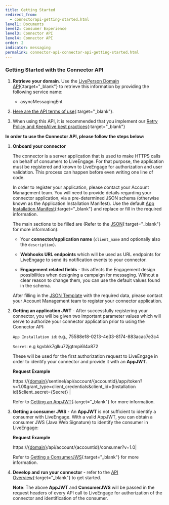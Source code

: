 ```yaml
---
title: Getting Started
redirect_from:
  - connectorapi-getting-started.html
level1: Documents
level2: Consumer Experience
level3: Connector API
level4: Connector API
order: 2
indicator: messaging
permalink: connector-api-connector-api-getting-started.html
---
```


### Getting Started with the Connector API

1. **Retrieve your domain**. Use the [LivePerson Domain API](agent-domain-domain-api.html){:target="_blank"} to retrieve this information by providing the following service name:

	* asyncMessagingEnt

2. [Here are the API terms of use](https://www.liveperson.com/policies/apitou){:target="_blank"}.

3. When using this API, it is recommended that you implement our [Retry Policy and KeepAlive best practices](guides-retry-policy.html){:target="_blank"}

[comment]: <> (guides-retry-policy.html needs to be updated with Connector API as well)


**In order to use the Connector API, please follow the steps below:**

1. **Onboard your connector**

	The connector is a server application that is used to make HTTPS calls on behalf of consumers to LiveEngage. For that purpose, the application must be registered and known to LiveEngage for authorization and user validation. This process can happen before even writing one line of code.

	In order to register your application, please contact your Account Management team. You will need to provide details regarding your connector application, via a pre-determined JSON schema (otherwise known as the Application Installation Manifest). Use the default [App Installation Manifest](app-install-manifest-connectors.html){:target="_blank"} and replace or fill in the required information.

	The main sections to be filled are (Refer to the [JSON](app-install-manifest-connectors.html){:target="_blank"} for more information):

	* Your **connector/application name** (`client_name` and optionally also the `description`).

	* **Webhooks URL endpoints** which will be used as URL endpoints for LiveEngage to send its notification events to your connector.

	* **Engagement related fields** - this affects the Engagement design possibilities when designing a campaign for messaging. Without a clear reason to change them, you can use the default values found in the schema.

	After filling in the [JSON Template](app-install-manifest-connectors.html) with the required data, please contact your Account Management team to register your connector application.


2. **Getting an application JWT** - After successfully registering your connector, you will be given two important parameter values which will serve to authorize your connector application prior to using the Connector API:

	`App Installation id`:  e.g., 75588e18-0213-4e33-8174-883acac7e3c4

	`Secret`:  e.g kgvbkk7glku72jgtmpi6l4a872

	These will be used for the first authorization request to LiveEngage in order to identify your connector and provide it with an **AppJWT**.

	**Request Example**

	 https://[{domain}](/agent-domain-domain-api.html)/sentinel/api/account/{accountid}/app/token?v=1.0&grant_type=client_credentials&client_id={Installation id}&client_secret={Secret} |

	Refer to [Getting an AppJWT](Create_AppJWT.html){:target="_blank"} for more information.

3. **Getting a consumer JWS** - An **AppJWT** is not sufficient to identify a consumer with LiveEngage. With a valid AppJWT, you can obtain a consumer JWS (Java Web Signature) to identify the consumer in LiveEngage:

	**Request Example**

	 https://[{domain}](/agent-domain-domain-api.html)/api/account/{accountid}/consumer?v=1.0|

	Refer to [Getting a ConsumerJWS](Create_ConsumerJWS.html){:target="_blank"} for more information.

4. **Develop and run your connector** - refer to the [API Overview](connector-api-overview.html){:target="_blank"} to get started.

	**Note**: The above **AppJWT** and **ConsumerJWS** will be passed in the request headers of every API call to LiveEngage for authorization of the connector and identification of the consumer.
